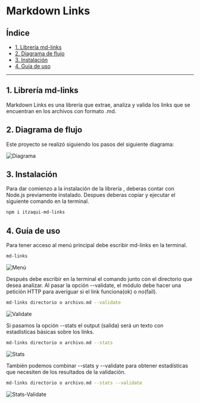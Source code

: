 # Markdown Links

## Índice

* [1. Librería md-links](#1-Librería-md-links)
* [2. Diagrama de flujo](#2-Diagrama-de-flujo)
* [3. Instalación](#3-Instalación)
* [4. Guía de uso](#4-Guía-de-uso)

***

## 1. Librería md-links

Markdown Links es una librería que extrae, analiza y valida los links que se encuentran en los archivos con formato .md.

## 2. Diagrama de flujo

Este proyecto se realizó siguiendo los pasos del siguiente diagrama:

![Diagrama](diagrama-mdlinks.png)


## 3. Instalación

Para dar comienzo a la instalación de la librería , deberas contar con Node.js previamente instalado. Despues deberas copiar y ejecutar el siguiente comando en la terminal.

```sh
npm i itzaqui-md-links
```

## 4. Guía de uso
Para tener acceso al menú principal debe escribir md-links en la terminal.

```sh
md-links
```

![Menú](menu.png)

Después debe escribir en la terminal el comando junto con el directorio que desea analizar. Al pasar la opción --validate, el módulo debe hacer una petición HTTP para averiguar si el link funciona(ok) o no(fail).

```sh
md-links directorio o archivo.md --validate
```

![Validate](validate.png)

Si pasamos la opción --stats el output (salida) será un texto con estadísticas básicas sobre los links.

```sh
md-links directorio o archivo.md --stats
```

![Stats](stats.png)

También podemos combinar --stats y --validate para obtener estadísticas que necesiten de los resultados de la validación.

```sh
md-links directorio o archivo.md --stats --validate
```

![Stats-Validate](stats-validate.png)
